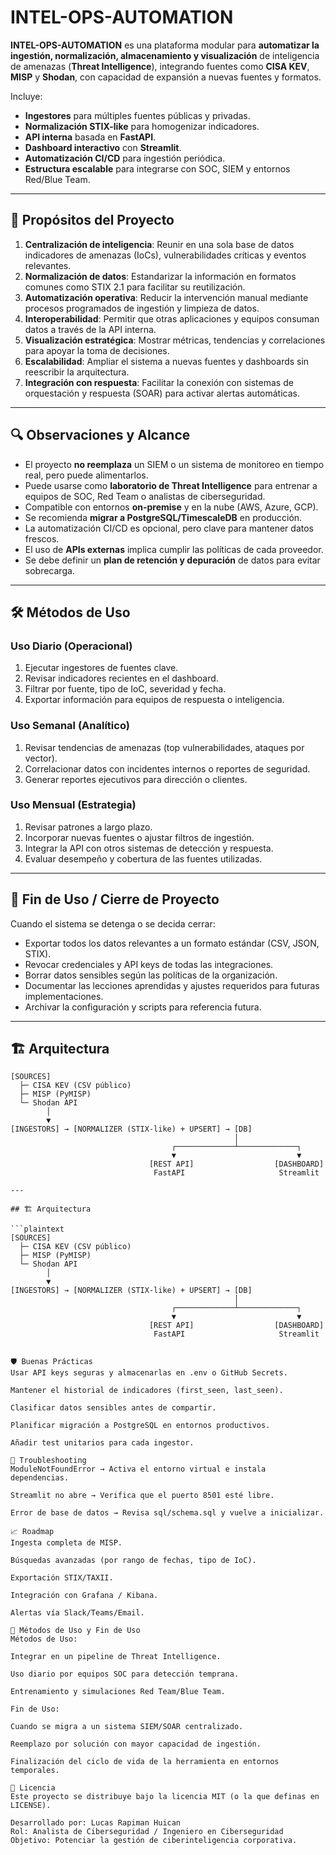 # INTEL-OPS-AUTOMATION

**INTEL-OPS-AUTOMATION** es una plataforma modular para **automatizar la ingestión, normalización, almacenamiento y visualización** de inteligencia de amenazas (**Threat Intelligence**), integrando fuentes como **CISA KEV**, **MISP** y **Shodan**, con capacidad de expansión a nuevas fuentes y formatos.

Incluye:
- **Ingestores** para múltiples fuentes públicas y privadas.
- **Normalización STIX-like** para homogenizar indicadores.
- **API interna** basada en **FastAPI**.
- **Dashboard interactivo** con **Streamlit**.
- **Automatización CI/CD** para ingestión periódica.
- **Estructura escalable** para integrarse con SOC, SIEM y entornos Red/Blue Team.

---

## 📌 Propósitos del Proyecto

1. **Centralización de inteligencia**: Reunir en una sola base de datos indicadores de amenazas (IoCs), vulnerabilidades críticas y eventos relevantes.
2. **Normalización de datos**: Estandarizar la información en formatos comunes como STIX 2.1 para facilitar su reutilización.
3. **Automatización operativa**: Reducir la intervención manual mediante procesos programados de ingestión y limpieza de datos.
4. **Interoperabilidad**: Permitir que otras aplicaciones y equipos consuman datos a través de la API interna.
5. **Visualización estratégica**: Mostrar métricas, tendencias y correlaciones para apoyar la toma de decisiones.
6. **Escalabilidad**: Ampliar el sistema a nuevas fuentes y dashboards sin reescribir la arquitectura.
7. **Integración con respuesta**: Facilitar la conexión con sistemas de orquestación y respuesta (SOAR) para activar alertas automáticas.

---

## 🔍 Observaciones y Alcance

- El proyecto **no reemplaza** un SIEM o un sistema de monitoreo en tiempo real, pero puede alimentarlos.
- Puede usarse como **laboratorio de Threat Intelligence** para entrenar a equipos de SOC, Red Team o analistas de ciberseguridad.
- Compatible con entornos **on-premise** y en la nube (AWS, Azure, GCP).
- Se recomienda **migrar a PostgreSQL/TimescaleDB** en producción.
- La automatización CI/CD es opcional, pero clave para mantener datos frescos.
- El uso de **APIs externas** implica cumplir las políticas de cada proveedor.
- Se debe definir un **plan de retención y depuración** de datos para evitar sobrecarga.

---

## 🛠 Métodos de Uso

### Uso Diario (Operacional)
1. Ejecutar ingestores de fuentes clave.
2. Revisar indicadores recientes en el dashboard.
3. Filtrar por fuente, tipo de IoC, severidad y fecha.
4. Exportar información para equipos de respuesta o inteligencia.

### Uso Semanal (Analítico)
1. Revisar tendencias de amenazas (top vulnerabilidades, ataques por vector).
2. Correlacionar datos con incidentes internos o reportes de seguridad.
3. Generar reportes ejecutivos para dirección o clientes.

### Uso Mensual (Estrategia)
1. Revisar patrones a largo plazo.
2. Incorporar nuevas fuentes o ajustar filtros de ingestión.
3. Integrar la API con otros sistemas de detección y respuesta.
4. Evaluar desempeño y cobertura de las fuentes utilizadas.

---

## 🏁 Fin de Uso / Cierre de Proyecto

Cuando el sistema se detenga o se decida cerrar:
- Exportar todos los datos relevantes a un formato estándar (CSV, JSON, STIX).
- Revocar credenciales y API keys de todas las integraciones.
- Borrar datos sensibles según las políticas de la organización.
- Documentar las lecciones aprendidas y ajustes requeridos para futuras implementaciones.
- Archivar la configuración y scripts para referencia futura.

---

## 🏗 Arquitectura

```plaintext
[SOURCES]
  ├─ CISA KEV (CSV público)
  ├─ MISP (PyMISP)
  └─ Shodan API
        │
        ▼
[INGESTORS] → [NORMALIZER (STIX-like) + UPSERT] → [DB]
                                                  │
                                    ┌─────────────┴─────────────┐
                                    ▼                           ▼
                               [REST API]                  [DASHBOARD]
                                FastAPI                     Streamlit

---

## 🏗 Arquitectura

```plaintext
[SOURCES]
  ├─ CISA KEV (CSV público)
  ├─ MISP (PyMISP)
  └─ Shodan API
        │
        ▼
[INGESTORS] → [NORMALIZER (STIX-like) + UPSERT] → [DB]
                                                  │
                                    ┌─────────────┴─────────────┐
                                    ▼                           ▼
                               [REST API]                  [DASHBOARD]
                                FastAPI                     Streamlit


🛡 Buenas Prácticas
Usar API keys seguras y almacenarlas en .env o GitHub Secrets.

Mantener el historial de indicadores (first_seen, last_seen).

Clasificar datos sensibles antes de compartir.

Planificar migración a PostgreSQL en entornos productivos.

Añadir test unitarios para cada ingestor.

🧪 Troubleshooting
ModuleNotFoundError → Activa el entorno virtual e instala dependencias.

Streamlit no abre → Verifica que el puerto 8501 esté libre.

Error de base de datos → Revisa sql/schema.sql y vuelve a inicializar.

📈 Roadmap
Ingesta completa de MISP.

Búsquedas avanzadas (por rango de fechas, tipo de IoC).

Exportación STIX/TAXII.

Integración con Grafana / Kibana.

Alertas vía Slack/Teams/Email.

🎯 Métodos de Uso y Fin de Uso
Métodos de Uso:

Integrar en un pipeline de Threat Intelligence.

Uso diario por equipos SOC para detección temprana.

Entrenamiento y simulaciones Red Team/Blue Team.

Fin de Uso:

Cuando se migra a un sistema SIEM/SOAR centralizado.

Reemplazo por solución con mayor capacidad de ingestión.

Finalización del ciclo de vida de la herramienta en entornos temporales.

📄 Licencia
Este proyecto se distribuye bajo la licencia MIT (o la que definas en LICENSE).

Desarrollado por: Lucas Rapiman Huican
Rol: Analista de Ciberseguridad / Ingeniero en Ciberseguridad
Objetivo: Potenciar la gestión de ciberinteligencia corporativa.
